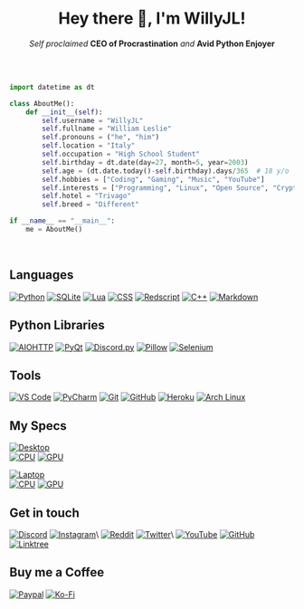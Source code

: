 <h1 align="center">Hey there 👋, I'm WillyJL!</h1>
<p align="center">
    <i>Self proclaimed</i> <b>CEO of Procrastination</b> <i>and</i> <b>Avid Python Enjoyer</b>
</p>

<br />

<br />

```py
import datetime as dt

class AboutMe():
    def __init__(self):
        self.username = "WillyJL"
        self.fullname = "William Leslie"
        self.pronouns = ("he", "him")
        self.location = "Italy"
        self.occupation = "High School Student"
        self.birthday = dt.date(day=27, month=5, year=2003)
        self.age = (dt.date.today()-self.birthday).days/365  # 18 y/o
        self.hobbies = ["Coding", "Gaming", "Music", "YouTube"]
        self.interests = ["Programming", "Linux", "Open Source", "Crypto"]
        self.hotel = "Trivago"
        self.breed = "Different"

if __name__ == "__main__":
    me = AboutMe()
```

<br />

Languages
---------
[![Python](   https://img.shields.io/badge/-Python-3776FB?style=for-the-badge&logo=python&logoColor=white    )](https://www.python.org/)
[![SQLite](   https://img.shields.io/badge/-SQLite-DF9100?style=for-the-badge&logo=sqlite&logoColor=white    )](https://www.sqlite.org/)
[![Lua](      https://img.shields.io/badge/-Lua-2C39BD?style=for-the-badge&logo=lua&logoColor=white          )](https://www.lua.org/)
[![CSS](      https://img.shields.io/badge/-CSS-DD3A0A?style=for-the-badge&logo=css3&logoColor=white         )](https://www.w3.org/Style/CSS/)
[![Redscript](https://img.shields.io/badge/-Redscript-DC382D?style=for-the-badge&logo=swift&logoColor=white  )](https://github.com/jac3km4/redscript)
[![C++](      https://img.shields.io/badge/-C++-00599C?style=for-the-badge&logo=c%2B%2B&logoColor=white      )](https://isocpp.org/)
[![Markdown]( https://img.shields.io/badge/-Markdown-222222?style=for-the-badge&logo=markdown&logoColor=white)](https://daringfireball.net/projects/markdown)

Python Libraries
-----------------
[![AIOHTTP](   https://img.shields.io/badge/-AIOHTTP-2C5BB4?style=for-the-badge&logo=aiohttp&logoColor=white   )](https://docs.aiohttp.org/en/stable)
[![PyQt](      https://img.shields.io/badge/-PyQt-00BD00?style=for-the-badge&logo=qt&logoColor=white           )](https://riverbankcomputing.com/software/pyqt/intro)
[![Discord.py](https://img.shields.io/badge/-Discord.py-5865F2?style=for-the-badge&logo=discord&logoColor=white)](https://discordpy.readthedocs.io/en/stable)
[![Pillow](    https://img.shields.io/badge/-Pillow-FF880F?style=for-the-badge&logo=slickpic&logoColor=white   )](https://pillow.readthedocs.io/en/stable)
[![Selenium](  https://img.shields.io/badge/-Selenium-43B02A?style=for-the-badge&logo=selenium&logoColor=white )](https://selenium-python.readthedocs.io/)

Tools
-----
[![VS Code](   https://img.shields.io/badge/-VS_Code-007ACC?style=for-the-badge&logo=visualstudiocode&logoColor=white)](https://code.visualstudio.com/)
[![PyCharm](   https://img.shields.io/badge/-PyCharm-18BEB9?style=for-the-badge&logo=pycharm&logoColor=white         )](https://www.jetbrains.com/pycharm)
[![Git](       https://img.shields.io/badge/-Git-F05032?style=for-the-badge&logo=git&logoColor=white                 )](https://git-scm.com/)
[![GitHub](    https://img.shields.io/badge/-GitHub-222222?style=for-the-badge&logo=github&logoColor=white           )](https://github.com/)
[![Heroku](    https://img.shields.io/badge/-Heroku-7200F8?style=for-the-badge&logo=heroku&logoColor=white           )](https://www.heroku.com/)
[![Arch Linux](https://img.shields.io/badge/-Arch_Linux-1793D1?style=for-the-badge&logo=archlinux&logoColor=white    )](https://archlinux.org/)

My Specs
--------
[![Desktop](https://img.shields.io/badge/Custom-Desktop-333333?style=for-the-badge&logo=pcgamingwiki&logoColor=white&labelColor=FF2299)](https://www.youtube.com/watch?v=TSGiyaMM_W8)\
[![CPU](https://img.shields.io/badge/-%E2%81%A0%E2%81%A0Core_i5_9600K-0071C5?style=for-the-badge&logo=intel&logoColor=white)](https://ark.intel.com/content/www/us/en/ark/products/134896/intel-core-i59600k-processor-9m-cache-up-to-4-60-ghz.html)
[![GPU](https://img.shields.io/badge/-%E2%81%A0%E2%81%A0%E2%81%A0RTX_2060_Strix%E2%81%A0%E2%81%A0%E2%81%A0-76B900?style=for-the-badge&logo=nvidia&logoColor=white)](https://rog.asus.com/us/graphics-cards/graphics-cards/rog-strix/rog-strix-rtx2060-6g-gaming-model)

[![Laptop](https://img.shields.io/badge/Huawei-%E2%81%A0%20Laptop%E2%81%A0%E2%81%A0%E2%81%A0%E2%81%A0-333333?style=for-the-badge&logo=huawei&logoColor=white&labelColor=FF2222)](https://consumer.huawei.com/en/laptops/matebook-d-14-2020)\
[![CPU](https://img.shields.io/badge/-Ryzen_5_3500U-ED1C24?style=for-the-badge&logo=amd&logoColor=white)](https://www.amd.com/en/products/apu/amd-ryzen-5-3500u#product-specs)
[![GPU](https://img.shields.io/badge/-Integrated_GPU-ED1C24?style=for-the-badge&logo=amd&logoColor=white)](https://www.amd.com/en/products/apu/amd-ryzen-5-3500u#product-specs)

Get in touch
------------
[![Discord](https://img.shields.io/badge/-WillyJL%233633-333333?style=for-the-badge&logo=discord&logoColor=white&labelColor=5865F2)](https://discord.com/channels/@me)
[![Instagram](https://img.shields.io/badge/-@willyjl__-333333?style=for-the-badge&logo=instagram&logoColor=white&labelColor=E4405F)](https://www.instagram.com/willyjl_)\
[![Reddit](https://img.shields.io/badge/-%E2%81%A0%20%E2%81%A0%E2%81%A0%E2%81%A0%E2%81%A0%E2%81%A0%E2%81%A0u%2FWillyJL%E2%81%A0%E2%81%A0%20%E2%81%A0%E2%81%A0%E2%81%A0%E2%81%A0-333333?style=for-the-badge&logo=reddit&logoColor=white&labelColor=FF4500)](https://www.reddit.com/user/WillyJL)
[![Twitter](https://img.shields.io/badge/-@WillyJL__-333333?style=for-the-badge&logo=twitter&logoColor=white&labelColor=1DA1F2)](https://twitter.com/WillyJL_)\
[![YouTube](https://img.shields.io/badge/-%E2%81%A0%20%20%20%E2%81%A0%E2%81%A0%E2%81%A0%E2%81%A0%E2%81%A0WillyJL%E2%81%A0%E2%81%A0%20%20%20%20%E2%81%A0-333333?style=for-the-badge&logo=youtube&logoColor=white&labelColor=FF2222)](https://www.youtube.com/channel/UCxouMwGYdvfKLDP4wb-eUoQ)
[![GitHub](https://img.shields.io/badge/-%E2%81%A0%20Willy--JL%20%E2%81%A0-333333?style=for-the-badge&logo=github&logoColor=white&labelColor=181717)](https://github.com/Willy-JL)\
[![Linktree](https://img.shields.io/badge/-%E2%81%A0%E2%81%A0linktr.ee%2F%E2%81%A0%E2%81%A0%E2%81%A0WillyJL%20%20%20%20%20%20%20%20%20%20%20%20%20%20%20%20%20%20%20%20%E2%81%A0-333333?style=for-the-badge&logo=linktree&logoColor=white&labelColor=29B06B)](https://linktr.ee/WillyJL)

Buy me a Coffee
---------------
[![Paypal](https://img.shields.io/badge/-WillyJL-333333?style=for-the-badge&logo=paypal&logoColor=white&labelColor=00457C)](https://paypal.me/willyjl)
[![Ko-Fi]( https://img.shields.io/badge/-WillyJL-333333?style=for-the-badge&logo=kofi&logoColor=white&labelColor=FF5E5B  )](https://ko-fi.com/willyjl)
